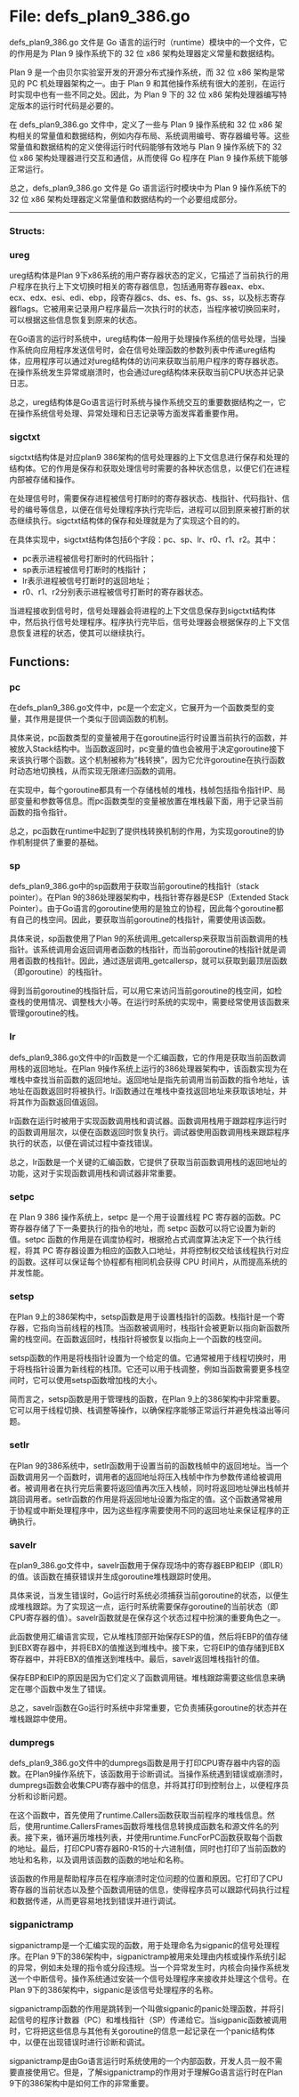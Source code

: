 # File: defs_plan9_386.go

defs_plan9_386.go 文件是 Go 语言的运行时（runtime）模块中的一个文件，它的作用是为 Plan 9 操作系统下的 32 位 x86 架构处理器定义常量和数据结构。

Plan 9 是一个由贝尔实验室开发的开源分布式操作系统，而 32 位 x86 架构是常见的 PC 机处理器架构之一。由于 Plan 9 和其他操作系统有很大的差别，在运行时实现中也有一些不同之处。因此，为 Plan 9 下的 32 位 x86 架构处理器编写特定版本的运行时代码是必要的。

在 defs_plan9_386.go 文件中，定义了一些与 Plan 9 操作系统和 32 位 x86 架构相关的常量值和数据结构，例如内存布局、系统调用编号、寄存器编号等。这些常量值和数据结构的定义使得运行时代码能够有效地与 Plan 9 操作系统下的 32 位 x86 架构处理器进行交互和通信，从而使得 Go 程序在 Plan 9 操作系统下能够正常运行。

总之，defs_plan9_386.go 文件是 Go 语言运行时模块中为 Plan 9 操作系统下的 32 位 x86 架构处理器定义常量值和数据结构的一个必要组成部分。




---

### Structs:

### ureg

ureg结构体是Plan 9下x86系统的用户寄存器状态的定义，它描述了当前执行的用户程序在执行上下文切换时相关的寄存器信息，包括通用寄存器eax、ebx、ecx、edx、esi、edi、ebp，段寄存器cs、ds、es、fs、gs、ss，以及标志寄存器flags。它被用来记录用户程序最后一次执行时的状态，当程序被切换回来时，可以根据这些信息恢复到原来的状态。

在Go语言的运行时系统中，ureg结构体一般用于处理操作系统的信号处理，当操作系统向应用程序发送信号时，会在信号处理函数的参数列表中传递ureg结构体，应用程序可以通过对ureg结构体的访问来获取当前用户程序的寄存器状态。在操作系统发生异常或崩溃时，也会通过ureg结构体来获取当前CPU状态并记录日志。

总之，ureg结构体是Go语言运行时系统与操作系统交互的重要数据结构之一，它在操作系统信号处理、异常处理和日志记录等方面发挥着重要作用。



### sigctxt

sigctxt结构体是对应plan9 386架构的信号处理器的上下文信息进行保存和处理的结构体。它的作用是保存和获取处理信号时需要的各种状态信息，以便它们在进程内部被存储和操作。

在处理信号时，需要保存进程被信号打断时的寄存器状态、栈指针、代码指针、信号的编号等信息，以便在信号处理程序执行完毕后，进程可以回到原来被打断的状态继续执行。sigctxt结构体的保存和处理就是为了实现这个目的的。

在具体实现中，sigctxt结构体包括6个字段：pc、sp、lr、r0、r1、r2。其中：

- pc表示进程被信号打断时的代码指针；
- sp表示进程被信号打断时的栈指针；
- lr表示进程被信号打断时的返回地址；
- r0、r1、r2分别表示进程被信号打断时的寄存器状态。

当进程接收到信号时，信号处理器会将进程的上下文信息保存到sigctxt结构体中，然后执行信号处理程序。程序执行完毕后，信号处理器会根据保存的上下文信息恢复进程的状态，使其可以继续执行。



## Functions:

### pc

在defs_plan9_386.go文件中，pc是一个宏定义，它展开为一个函数类型的变量，其作用是提供一个类似于回调函数的机制。

具体来说，pc函数类型的变量被用于在goroutine运行时设置当前执行的函数，并被放入Stack结构中。当函数返回时，pc变量的值也会被用于决定goroutine接下来该执行哪个函数。这个机制被称为“栈转换”，因为它允许goroutine在执行函数时动态地切换栈，从而实现无限递归函数的调用。

在实现中，每个goroutine都具有一个存储栈帧的堆栈，栈帧包括指令指针IP、局部变量和参数等信息。而pc函数类型的变量被放置在堆栈最下面，用于记录当前函数的指令指针。

总之，pc函数在runtime中起到了提供栈转换机制的作用，为实现goroutine的协作机制提供了重要的基础。



### sp

defs_plan9_386.go中的sp函数用于获取当前goroutine的栈指针（stack pointer）。在Plan 9的386处理器架构中，栈指针寄存器是ESP（Extended Stack Pointer）。由于Go语言的goroutine使用的是独立的协程，因此每个goroutine都有自己的栈空间。因此，要获取当前goroutine的栈指针，需要使用该函数。

具体来说，sp函数使用了Plan 9的系统调用_getcallersp来获取当前函数调用的栈指针。该系统调用会返回调用者函数的栈指针，而当前goroutine的栈指针就是调用者函数的栈指针。因此，通过逐层调用_getcallersp，就可以获取到最顶层函数（即goroutine）的栈指针。

得到当前goroutine的栈指针后，可以用它来访问当前goroutine的栈空间，如检查栈的使用情况、调整栈大小等。在运行时系统的实现中，需要经常使用该函数来管理goroutine的栈。



### lr

defs_plan9_386.go文件中的lr函数是一个汇编函数，它的作用是获取当前函数调用栈的返回地址。在Plan 9操作系统上运行的386处理器架构中，该函数实现为在堆栈中查找当前函数的返回地址。返回地址是指先前调用当前函数的指令地址，该地址在函数返回时将被执行。lr函数通过在堆栈中查找返回地址来获取该地址，并将其作为函数返回值返回。

lr函数在运行时被用于实现函数调用栈和调试器。函数调用栈用于跟踪程序运行时的函数调用层次，以便在函数返回时恢复执行。调试器使用函数调用栈来跟踪程序执行的状态，以便在调试过程中查找错误。

总之，lr函数是一个关键的汇编函数，它提供了获取当前函数调用栈的返回地址的功能，这对于实现函数调用栈和调试器非常重要。



### setpc

在 Plan 9 386 操作系统上，setpc 是一个用于设置线程 PC 寄存器的函数。PC 寄存器存储了下一条要执行的指令的地址，而 setpc 函数可以将它设置为新的值。setpc 函数的作用是在调度协程时，根据抢占式调度算法决定下一个执行线程，将其 PC 寄存器设置为相应的函数入口地址，并将控制权交给该线程执行对应的函数。这样可以保证每个协程都有相同机会获得 CPU 时间片，从而提高系统的并发性能。



### setsp

在Plan 9上的386架构中，setsp函数是用于设置栈指针的函数。栈指针是一个寄存器，它指向当前线程的栈顶。当函数被调用时，栈指针会被更新以指向新函数所需的栈空间。在函数返回时，栈指针将被恢复以指向上一个函数的栈空间。

setsp函数的作用是将栈指针设置为一个给定的值。它通常被用于线程切换时，用于将栈指针设置为新线程的栈顶。它还可以用于栈调整，例如当函数需要更多栈空间时，它可以使用setsp函数增加栈的大小。

简而言之，setsp函数是用于管理栈的函数，在Plan 9上的386架构中非常重要。它可以用于线程切换、栈调整等操作，以确保程序能够正常运行并避免栈溢出等问题。



### setlr

在Plan 9的386系统中，setlr函数用于设置当前的函数栈帧中的返回地址。当一个函数调用另一个函数时，调用者的返回地址将压入栈帧中作为参数传递给被调用者。被调用者在执行完后需要将返回值再次压入栈帧，同时将返回地址弹出栈帧并跳回调用者。setlr函数的作用是将返回地址设置为指定的值。这个函数通常被用于协程或中断处理程序中，因为这些程序需要使用不同的返回地址来保证程序的正确执行。



### savelr

在plan9_386.go文件中，savelr函数用于保存现场中的寄存器EBP和EIP（即LR）的值。该函数在捕获错误并生成goroutine堆栈跟踪时使用。

具体来说，当发生错误时，Go运行时系统必须捕获当前goroutine的状态，以便生成堆栈跟踪。为了实现这一点，运行时系统需要保存goroutine的当前状态（即CPU寄存器的值）。savelr函数就是在保存这个状态过程中扮演的重要角色之一。

此函数使用汇编语言实现，它从堆栈顶部开始保存ESP的值，然后将EBP的值存储到EBX寄存器中，并将EBX的值推送到堆栈中。接下来，它将EIP的值存储到EBX寄存器中，并将EBX的值推送到堆栈中。最后，savelr返回堆栈指针的值。

保存EBP和EIP的原因是因为它们定义了函数调用链。堆栈跟踪需要这些信息来确定在哪个函数中发生了错误。

总之，savelr函数在Go运行时系统中非常重要，它负责捕获goroutine的状态并在堆栈跟踪中使用。



### dumpregs

defs_plan9_386.go文件中的dumpregs函数是用于打印CPU寄存器中内容的函数。在Plan9操作系统下，该函数用于诊断调试。当操作系统遇到错误或崩溃时，dumpregs函数会收集CPU寄存器中的信息，并将其打印到控制台上，以便程序员分析和诊断问题。

在这个函数中，首先使用了runtime.Callers函数获取当前程序的堆栈信息。然后，使用runtime.CallersFrames函数将堆栈信息转换成函数名和源文件名的列表。接下来，循环遍历堆栈列表，并使用runtime.FuncForPC函数获取每个函数的地址。最后，打印CPU寄存器R0-R15的十六进制值，同时也打印了当前函数的地址和名称，以及调用该函数的函数的地址和名称。

该函数的作用是帮助程序员在程序崩溃时定位问题的位置和原因。它打印了CPU寄存器的当前状态以及整个函数调用链的信息，使得程序员可以跟踪代码执行过程和数据传递，从而更容易地找到错误并进行调试。



### sigpanictramp

sigpanictramp是一个汇编实现的函数，用于处理命名为sigpanic的信号处理程序。在Plan 9下的386架构中，sigpanictramp被用来处理由内核或操作系统引起的异常，例如未处理的指令或分段违规。当一个异常发生时，内核会向操作系统发送一个中断信号。操作系统通过安装一个信号处理程序来接收并处理这个信号。在Plan 9下的386架构中，sigpanic是该信号处理程序的名称。

sigpanictramp函数的作用是跳转到一个叫做sigpanic的panic处理函数，并将引起信号的程序计数器（PC）和堆栈指针（SP）传递给它。当sigpanic函数被调用时，它将把这些信息与其他有关goroutine的信息一起记录在一个panic结构体中，以便在出现错误时进行诊断和调试。

sigpanictramp是由Go语言运行时系统使用的一个内部函数，开发人员一般不需要直接使用它。但是，了解sigpanictramp的作用对于理解Go语言运行时在Plan 9下的386架构中是如何工作的非常重要。



